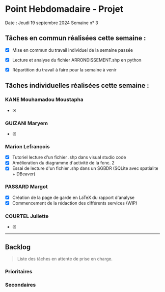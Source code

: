 # Point Hebdomadaire - Projet

Date : Jeudi 19 septembre 2024
Semaine n° 3

## Tâches en commun réalisées cette semaine :

- [x] Mise en commun du travail individuel de la semaine passée
- [x] Lecture et analyse du fichier ARRONDISSEMENT.shp en python
- [x] Répartition du travail à faire pour la semaine à venir


## Tâches individuelles réalisées cette semaine :

### KANE Mouhamadou Moustapha
- [x] 

### GUIZANI Maryem
- [x] 

### Marion Lefrançois
- [x] Tutoriel lecture d'un fichier .shp dans visual studio code
- [x] Amélioration du diagramme d'activité de la fonc. 2
- [x] Essai de lecture d'un fichier .shp dans un SGBDR (SQLite avec spatialite + DBeaver)

### PASSARD Margot
- [x] Création de la page de garde en LaTeX du rapport d'analyse
- [x] Commencement de la rédaction des différents services (WIP)

### COURTEL Juliette
- [X] 


---

## Backlog

> Liste des tâches en attente de prise en charge.

### Prioritaires

### Secondaires
